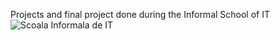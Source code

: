 Projects and final project done during the Informal School of IT
<img src="https://informalschool.com/wp-content/uploads/2019/07/The-Informal-School-of-IT-logo-1.png)https://informalschool.com/wp-content/uploads/2019/07/The-Informal-School-of-IT-logo-1.png" alt="Scoala Informala de IT"/>
